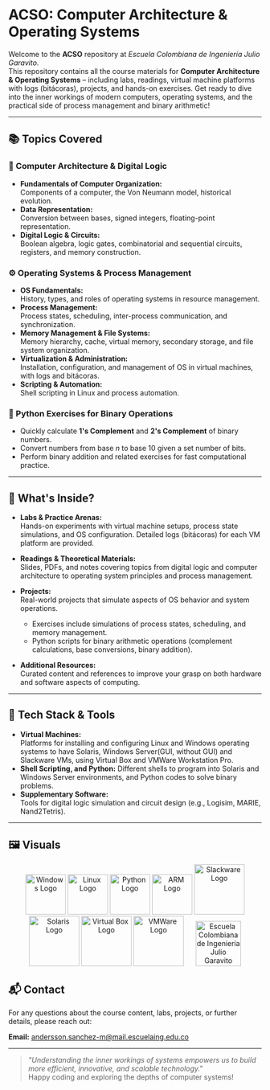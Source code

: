 # ACSO: Computer Architecture & Operating Systems

Welcome to the **ACSO** repository at _Escuela Colombiana de Ingeniería Julio Garavito_.  
This repository contains all the course materials for **Computer Architecture & Operating Systems** – including labs, readings, virtual machine platforms with logs (bitácoras), projects, and hands-on exercises. Get ready to dive into the inner workings of modern computers, operating systems, and the practical side of process management and binary arithmetic!

---

## 📚 Topics Covered

### 🧩 Computer Architecture & Digital Logic
- **Fundamentals of Computer Organization:**  
  Components of a computer, the Von Neumann model, historical evolution.
- **Data Representation:**  
  Conversion between bases, signed integers, floating-point representation.
- **Digital Logic & Circuits:**  
  Boolean algebra, logic gates, combinatorial and sequential circuits, registers, and memory construction.

### ⚙️ Operating Systems & Process Management
- **OS Fundamentals:**  
  History, types, and roles of operating systems in resource management.
- **Process Management:**  
  Process states, scheduling, inter-process communication, and synchronization.
- **Memory Management & File Systems:**  
  Memory hierarchy, cache, virtual memory, secondary storage, and file system organization.
- **Virtualization & Administration:**  
  Installation, configuration, and management of OS in virtual machines, with logs and bitácoras.
- **Scripting & Automation:**  
  Shell scripting in Linux and process automation.

### 🐍 Python Exercises for Binary Operations
- Quickly calculate **1's Complement** and **2's Complement** of binary numbers.
- Convert numbers from base *n* to base 10 given a set number of bits.
- Perform binary addition and related exercises for fast computational practice.

---

## 📁 What's Inside?

- **Labs & Practice Arenas:**  
  Hands-on experiments with virtual machine setups, process state simulations, and OS configuration. Detailed logs (bitácoras) for each VM platform are provided.
  
- **Readings & Theoretical Materials:**  
  Slides, PDFs, and notes covering topics from digital logic and computer architecture to operating system principles and process management.
  
- **Projects:**  
  Real-world projects that simulate aspects of OS behavior and system operations.  
  - Exercises include simulations of process states, scheduling, and memory management.
  - Python scripts for binary arithmetic operations (complement calculations, base conversions, binary addition).

- **Additional Resources:**  
  Curated content and references to improve your grasp on both hardware and software aspects of computing.

---

## 🧰 Tech Stack & Tools

- **Virtual Machines:**  
  Platforms for installing and configuring Linux and Windows operating systems to have Solaris, Windows Server(GUI, without GUI) and Slackware VMs, using Virtual Box and VMWare Workstation Pro.
- **Shell Scripting, and Python:**
  Different shells to program into Solaris and Windows Server environments, and Python codes to solve binary problems.  
- **Supplementary Software:**  
  Tools for digital logic simulation and circuit design (e.g., Logisim, MARIE, Nand2Tetris).

---

## 🖼️ Visuals

<p align="center">
  <img src="https://happyware.com/media/image/c8/a2/59/Windows-Server.png" width="80" title="Windows Logo"/>
  <img src="https://danielmaldonado.com.ar/wp-content/uploads/2021/05/logo-de-linux-by-Vexels.png" width="80" title="Linux Logo"/>
  <img src="https://upload.wikimedia.org/wikipedia/commons/c/c3/Python-logo-notext.svg" width="80" title="Python Logo"/>
  <img src="https://www.arm.com/-/media/global/logos/arm-logo/Corporate%20Logo%20Guidelines-2025/Arm_Brand_Logo_Guidelines_500x233px_01.png?h=233&w=500&rev=354c602c9cf84c25a0fdc88dd2863b76&hash=289F00948D3D2420CCB2DDC326AAB23521CF35FC" width="80" title="ARM Logo"/>
  <img src="https://i0.wp.com/imgs.hipertextual.com/wp-content/uploads/2010/08/slackware_logo.png?fit=300%2C300&quality=50&strip=all&ssl=1" width="100" title="Slackware Logo"/>
  <img src="https://i.blogs.es/12ffb4/solaris_logo/1366_2000.png" width="100" title="Solaris Logo"/>
  <img src="https://upload.wikimedia.org/wikipedia/commons/d/d5/Virtualbox_logo.png" width="100" title="Virtual Box Logo"/>
  <img src="https://live.mrf.io/statics/i/ps/www.muylinux.com/wp-content/uploads/2015/08/Nuevas-versiones-del-software-de-virtualizaci%C3%B3n-VMware.jpg?width=1200&enable=upscale" width="100" title="VMWare Logo"/>
  <img src="https://encrypted-tbn0.gstatic.com/images?q=tbn:ANd9GcTC-gwee_9e_EtkamiqHKlSNYDWffhGx741Yg&s" width="90" title="Escuela Colombiana de Ingeniería Julio Garavito" style="margin-left: 20px;"/>
  
</p>

## 📬 Contact

For any questions about the course content, labs, projects, or further details, please reach out:

**Email:** [andersson.sanchez-m@mail.escuelaing.edu.co](mailto:andersson.sanchez-m@mail.escuelaing.edu.co)

---

> _"Understanding the inner workings of systems empowers us to build more efficient, innovative, and scalable technology."_  
> Happy coding and exploring the depths of computer systems!
